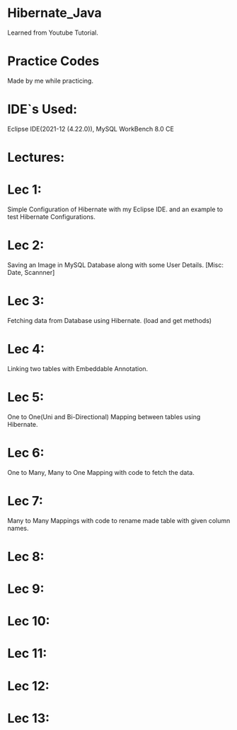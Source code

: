 # Hibernate_Java
Learned from Youtube Tutorial.

# Practice Codes
Made by me while practicing.

# IDE`s Used:
Eclipse IDE(2021-12 (4.22.0)), MySQL WorkBench 8.0 CE

# Lectures:
# Lec 1:
Simple Configuration of Hibernate with my Eclipse IDE. and an example to test Hibernate Configurations.

# Lec 2:
Saving an Image in MySQL Database along with some User Details. [Misc:  Date, Scannner]

# Lec 3:
Fetching data from Database using Hibernate. (load and get methods)

# Lec 4:
Linking two tables with Embeddable Annotation.

# Lec 5:
One to One(Uni and Bi-Directional) Mapping between tables using Hibernate.

# Lec 6:
One to Many, Many to One Mapping with code to fetch the data.

# Lec 7:
Many to Many Mappings with code to rename made table with given column names.

# Lec 8:


# Lec 9:


# Lec 10:


# Lec 11:


# Lec 12:


# Lec 13:

